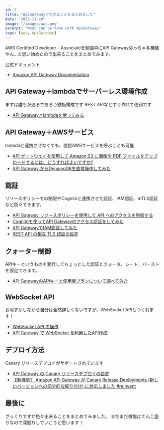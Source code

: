 ```yaml
---
id: 2
title: "ApiGatewayでできることをまとめました"
date: "2023-11-28"
image: "/images/aws.png"
excerpt: "What can be done with ApiGateway"
tags: [aws, ApiGateway]
---
```


AWS Certified Developer - Associateを勉強中にAPI Gatewayめっちゃ多機能やん…と思い始めたので出来ることをまとめてみます。

公式ドキュメント
- [Amazon API Gateway Documentation](https://docs.aws.amazon.com/apigateway/index.html)

## API Gateway＋lambdaでサーバーレス環境作成

まずは誰もが通るであろう鉄板構成です
REST APIなどすぐ作れて便利です

- [API Gatewayとlambdaを使ってみる](https://qiita.com/miyuki_samitani/items/f01f1bd49334f97fe84c)

## API Gateway＋AWSサービス

lambdaと連携させなくても、直接AWSサービスを呼ぶことも可能

- [API ゲートウェイを使用して Amazon S3 に画像や PDF ファイルをアップロードするには、どうすればよいですか?](https://repost.aws/ja/knowledge-center/api-gateway-upload-image-s3)
- [API Gateway からDynamoDBを直接操作してみた](https://zenn.dev/amarelo_n24/articles/ab083b0358e902)

## 認証

リソースポリシーでの制限やCognitoと連携させた認証、IAM認証、mTLS認証など色々できます。

- [API Gateway リソースポリシーを使用して API へのアクセスを制御する](https://docs.aws.amazon.com/ja_jp/apigateway/latest/developerguide/apigateway-resource-policies.html)
- [Cognitoを使ってAPI Gatewayのアクセス認証をしてみた](https://qiita.com/ist-m-k/items/f956e3005b2e83272cb2)
- [API GatewayでIAM認証してみた](https://qiita.com/ita-k/items/5d6e8ceaf3f0a970b594)
- [REST API の相互 TLS 認証の設定](https://docs.aws.amazon.com/ja_jp/apigateway/latest/developerguide/rest-api-mutual-tls.html)

## クォーター制御

APIキーというものを発行してちょっとした認証とクォータ、レート、バーストを設定できます。

- [API GatewayのAPIキーと使用量プランについて調べてみた](https://dev.classmethod.jp/articles/try-api-gateway-usage-plan/)

## WebSocket API

お恥ずかしながら自分は全然詳しくないですが、WebSocket APIもつくれます！

- [WebSocket API の操作](https://docs.aws.amazon.com/ja_jp/apigateway/latest/developerguide/apigateway-websocket-api.html)
- [API Gateway で WebSocket を利用したAPI作成](https://qiita.com/minsu/items/fcae56cd175d1d584709)

## デプロイ方法

Canary リリースデプロイがサポートされています

- [API Gateway の Canary リリースデプロイの設定](https://docs.aws.amazon.com/ja_jp/apigateway/latest/developerguide/canary-release.html)
- [【新機能】 Amazon API Gateway が Canary Release Deployments (新しいバージョンへの部分的な振り分け) に対応しました #reinvent](https://dev.classmethod.jp/articles/reinvent2017-api-deploy-canary-release/)

## 最後に

ざっくりですが色々出来ることをまとめてみました。
まだまだ機能はてんこ盛りなので深掘りしていこうと思います！